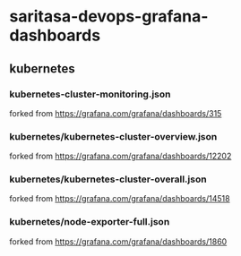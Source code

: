 # saritasa-devops-grafana-dashboards

## kubernetes
### kubernetes-cluster-monitoring.json

forked from https://grafana.com/grafana/dashboards/315

### kubernetes/kubernetes-cluster-overview.json

forked from https://grafana.com/grafana/dashboards/12202


### kubernetes/kubernetes-cluster-overall.json

forked from https://grafana.com/grafana/dashboards/14518

### kubernetes/node-exporter-full.json

forked from https://grafana.com/grafana/dashboards/1860